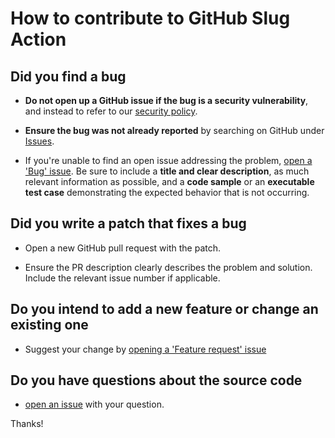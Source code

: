 # How to contribute to GitHub Slug Action

## Did you find a bug

* **Do not open up a GitHub issue if the bug is a security vulnerability**, and instead to refer to our [security policy][1].

* **Ensure the bug was not already reported** by searching on GitHub under [Issues][2].

* If you're unable to find an open issue addressing the problem, [open a 'Bug' issue][4].
Be sure to include a **title and clear description**, as much relevant information as possible, and a **code sample** or an **executable test case** demonstrating the expected behavior that is not occurring.

## Did you write a patch that fixes a bug

* Open a new GitHub pull request with the patch.

* Ensure the PR description clearly describes the problem and solution.
Include the relevant issue number if applicable.

## Do you intend to add a new feature or change an existing one

* Suggest your change by [opening a 'Feature request' issue][5]

## Do you have questions about the source code

* [open an issue][3] with your question.

Thanks!

[1]: https://github.com/rlespinasse/github-slug-action/security/policy
[2]: https://github.com/rlespinasse/github-slug-action/issues
[3]: https://github.com/rlespinasse/github-slug-action/issues/new
[4]: https://github.com/rlespinasse/github-slug-action/issues/new?assignees=&labels=bug&template=bug_report.md&title=
[5]: https://github.com/rlespinasse/github-slug-action/issues/new?assignees=&labels=enhancement&template=feature_request.md&title=
